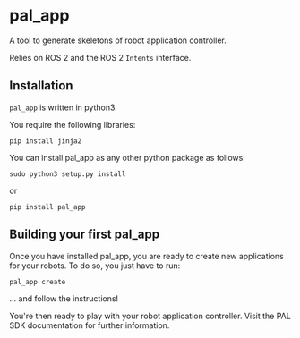 pal_app
=======

A tool to generate skeletons of robot application controller.

Relies on ROS 2 and the ROS 2 `Intents` interface.

Installation
------------
`pal_app` is written in python3.

You require the following libraries:

``pip install jinja2``

You can install pal_app as any other python package as follows:

``sudo python3 setup.py install``

or 

``pip install pal_app``

Building your first pal_app
---------------------------
Once you have installed pal_app, you are ready to create new
applications for your robots. To do so, you just have to run:

``pal_app create``

... and follow the instructions!

You're then ready to play with your robot application controller.
Visit the PAL SDK documentation for further information.

